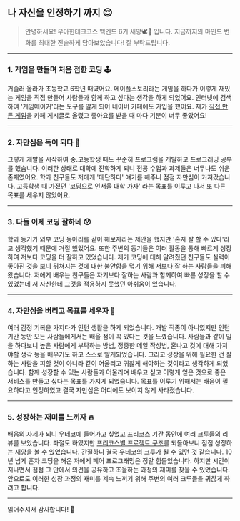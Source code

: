 ## 나 자신을 인정하기 까지 😌

> 안녕하세요! 우아한테크코스 백엔드 6기 새양🕊🐑 입니다. 지금까지의 마인드 변화를 최대한 진솔하게 담아보았습니다! 잘 부탁드립니다.

---

### 1. 게임을 만들며 처음 접한 코딩 🕹️

거슬러 올라가 초등학교 6학년 때였어요.
메이플스토리라는 게임을 하다가 이렇게 재밌는 게임을 직접 만들어 사람들과 함께 하고 싶다는 생각을 하게 되었어요.
인터넷에 검색하여 '게임메이커'라는 도구를 알게 되어 네이버 카페에도 가입을 했어요.
제가 [직접 만든 게임](https://geoje.github.io/)을 카페 게시글로 올렸고 좋아요를 받을 때 마다 기분이 너무 좋았어요!

---

### 2. 자만심은 독이 되다 🧪

그렇게 개발을 시작하여 중.고등학생 때도 꾸준히 프로그램을 개발하고 프로그래밍 공부를 했습니다.
이러한 상태로 대학에 진학하게 되니 전공 수업과 과제들은 너무나도 쉬운 존재였어요.
학과 친구들도 저에게 '대단하다' 얘기를 해주니 점점 자만심이 커져갔습니다.
고등학생 때 가졌던 '코딩으로 인서울 대학 가자' 라는 목표를 이루고 나서 또 다른 목표를 세우지 않았어요.

---

### 3. 다들 이제 코딩 잘하네 😯

학과 동기가 외부 코딩 동아리를 같이 해보자라는 제안을 했지만 '혼자 잘 할 수 있다'라고 생각했기 때문에 거절 했었어요.
또한 주변의 동기들은 여러 활동을 통해 빠르게 성장하여 저보다 코딩을 더 잘하고 있었습니다.
제가 코딩에 대해 알려줬던 친구들도 실력이 좋아진 것을 보니 뒤쳐지는 것에 대한 불안함을 덮기 위해 저보다 잘 하는 사람들을 피해왔습니다.
저에게 배우는 친구들은 자기보다 잘하는 사람과 함께하여 빠른 성장을 할 수 있었는데 저 자신한테 그것을 적용하지 못했던 아쉬움이 있습니다.

---

### 4. 자만심을 버리고 목표를 세우자 🎯

여러 감정 기복을 가지다가 인턴 생활을 하게 되었습니다.
개발 직종이 아니였지만 인턴 기간 동안 모든 사람들에게서는 배울 점이 꼭 있다는 것을 느꼈습니다.
사람들과 같이 일을 하다보니 높은 사람에게 부탁하는 방법, 정중한 메일 작성법, 혼나고 것에 대해 가져야할 생각 등을 배우기도 하고 스스로 알게되었습니다.
그리고 성장을 위해 필요한 건 잘하는 사람을 피할 것이 아니라 같이 어울리고 귀찮게 해야하는 것이라고 생각하게 되었습니다.
함께 성장할 수 있는 사람들과 어울리며 배우고 싶고 이렇게 얻은 것으로 좋은 서비스를 만들고 싶다는 목표를 가지게 되었습니다.
목표를 이루기 위해서는 배움이 필요하다고 인정하였고 결국 자만심은 어디에도 보이지 않게 사라졌습니다.

---

### 5. 성장하는 재미를 느끼자 🔥

배움의 자세가 되니 우테코에 들어가고 싶었고 프리코스 기간 동안에 여러 크루들의 리뷰를 보았습니다.
좌절도 하였지만 [프리코스별 프로젝트 구조](https://velog.io/@chch1213/wooteco-6-selected#%ED%9B%84%EA%B8%B0)를 되돌아보니 점점 성장하는 새양을 볼 수 있었습니다.
간절하니 결국 우테코의 크루가 될 수 있던 것 같습니다.
10년 넘게 혼자 코딩을 해온 저에게 페어 프로그래밍은 정말 힘들었습니다.
하지만 시간이 지나면서 점점 그 안에서 의견을 공유하고 조율하는 과정의 재미를 찾을 수 있었습니다.
앞으로도 이러한 성장 과정의 재미를 계속 느끼기 위해 주변의 여러 크루들을 귀찮게 하려고 합니다.

---

읽어주셔서 감사합니다! 🤗
